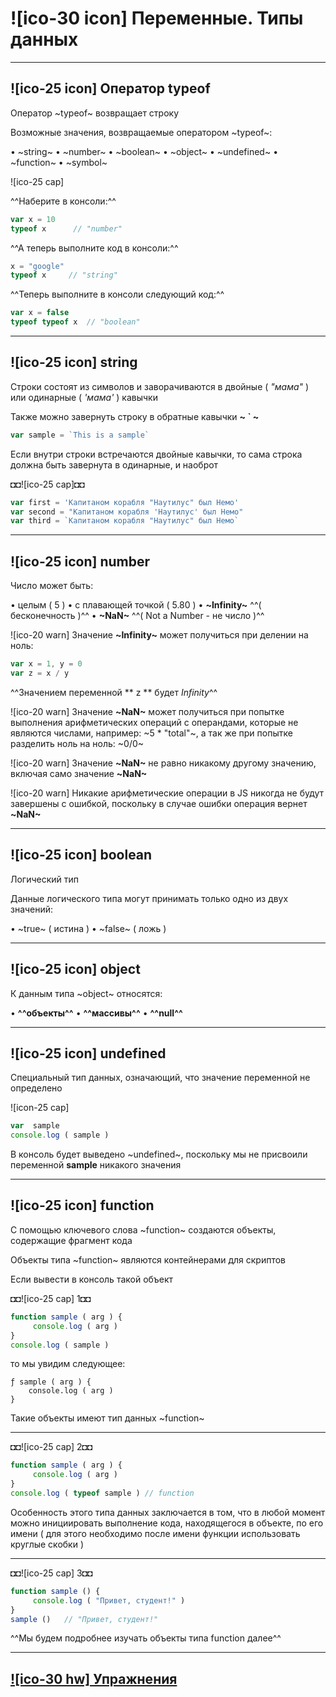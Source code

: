 
# ![ico-30 icon] Переменные. Типы данных

_____________________________________________________________

## ![ico-25 icon] Оператор typeof

Оператор  ~typeof~  возвращает строку

Возможные значения, возвращаемые оператором ~typeof~:

• ~string~
• ~number~
• ~boolean~
• ~object~
• ~undefined~
• ~function~
• ~symbol~

![ico-25 cap]  

^^Наберите в консоли:^^

~~~js
var x = 10
typeof x      // "number"
~~~

^^А теперь выполните код в консоли:^^

~~~js
x = "google"
typeof x     // "string"
~~~

^^Теперь выполните в консоли следующий код:^^

~~~js
var x = false
typeof typeof x  // "boolean"
~~~

_____________________________________________________________

## ![ico-25 icon] string

Строки состоят из символов и заворачиваются в двойные ( _"мама"_ ) или одинарные ( _'мама'_ ) кавычки

Также можно завернуть строку в обратные кавычки **~ ` ~**

~~~js
var sample = `This is a sample`
~~~

Если внутри строки встречаются двойные кавычки, то сама строка должна быть завернута в одинарные, и наоброт

◘◘![ico-25 cap]◘◘

~~~js
var first = 'Капитаном корабля "Наутилус" был Немо'
var second = "Капитаном корабля 'Наутилус' был Немо"
var third = `Капитаном корабля "Наутилус" был Немо`
~~~

_____________________________________________________________

## ![ico-25 icon] number

Число может быть:

• целым ( 5 )
• с плавающей точкой ( 5.80 )
• **~Infinity~** ^^( бесконечность )^^
• **~NaN~** ^^( Not a Number - не число )^^

![ico-20 warn] Значение **~Infinity~** может получиться при делении на ноль:

~~~js
var x = 1, y = 0
var z = x / y
~~~

^^Значением переменной ** z ** будет  *Infinity*^^

![ico-20 warn] Значение **~NaN~** может получиться при попытке выполнения арифметических операций с операндами, которые не являются числами, например:  ~5 * "total"~, а так же при попытке разделить ноль на ноль: ~0/0~

![ico-20 warn] Значение **~NaN~** не равно никакому другому значению, включая само значение **~NaN~**

![ico-20 warn] Никакие арифметические операции в JS никогда не будут завершены с ошибкой, поскольку в случае ошибки операция вернет **~NaN~**

________________________________________________________

## ![ico-25 icon] boolean

Логический тип

Данные логического типа могут принимать только одно из двух значений:

• ~true~ ( истина )
• ~false~ ( ложь )

_____________________________________________________________

## ![ico-25 icon] object

К данным типа ~object~ относятся:

• **^^объекты^^**
• **^^массивы^^**
• **^^null^^**

________________________________________________________

## ![ico-25 icon] undefined

Специальный тип данных, означающий, что значение переменной не определено

![icon-25 cap]

~~~js
var  sample
console.log ( sample )
~~~

В консоль будет выведено ~undefined~, поскольку мы не присвоили переменной  **sample** никакого значения

________________________________________________________

## ![ico-25 icon] function

С помощью ключевого слова ~function~ создаются объекты, содержащие фрагмент кода

Объекты типа ~function~ являются контейнерами для скриптов

Если вывести в консоль такой объект

◘◘![ico-25 cap] 1◘◘

~~~js
function sample ( arg ) {
     console.log ( arg )
}
console.log ( sample )
~~~

то мы увидим следующее:

~~~console
ƒ sample ( arg ) {
    console.log ( arg )
}
~~~

Такие объекты имеют тип данных ~function~

__________________________________________________________

◘◘![ico-25 cap] 2◘◘

~~~js
function sample ( arg ) {
     console.log ( arg )
}
console.log ( typeof sample ) // function
~~~

Особенность этого типа данных заключается в том, что в любой момент можно инициировать выполнение кода, находящегося в объекте, по его имени ( для этого необходимо после имени функции использовать круглые скобки )

_________________________________________________________

◘◘![ico-25 cap] 3◘◘

~~~js
function sample () {
     console.log ( "Привет, студент!" )
}
sample ()   // "Привет, студент!"
~~~

^^Мы будем подробнее изучать объекты типа function далее^^

_____________________________________________________________

## [![ico-30 hw] Упражнения](https://docs.google.com/forms/d/e/1FAIpQLSdegQYfzld6s0CYJekJ2uvu84fUU2-BXiu7g9X2wzcutF1CWQ/viewform)
